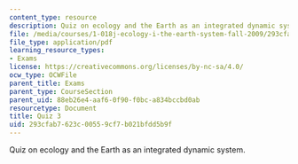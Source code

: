 ```yaml
---
content_type: resource
description: Quiz on ecology and the Earth as an integrated dynamic system.
file: /media/courses/1-018j-ecology-i-the-earth-system-fall-2009/293cfab7623c00559cf7b021bfdd5b9f_MIT1_018JF09_study_3.pdf
file_type: application/pdf
learning_resource_types:
- Exams
license: https://creativecommons.org/licenses/by-nc-sa/4.0/
ocw_type: OCWFile
parent_title: Exams
parent_type: CourseSection
parent_uid: 88eb26e4-aaf6-0f90-f0bc-a834bccbd0ab
resourcetype: Document
title: Quiz 3
uid: 293cfab7-623c-0055-9cf7-b021bfdd5b9f
---
```

Quiz on ecology and the Earth as an integrated dynamic system.